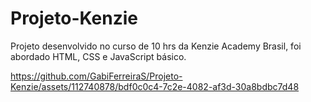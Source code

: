 # Projeto-Kenzie
Projeto desenvolvido no curso de 10 hrs da Kenzie Academy Brasil, foi abordado HTML, CSS e JavaScript básico.



https://github.com/GabiFerreiraS/Projeto-Kenzie/assets/112740878/bdf0c0c4-7c2e-4082-af3d-30a8bdbc7d48


